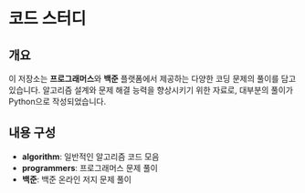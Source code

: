 # 코드 스터디

## 개요
이 저장소는 **프로그래머스**와 **백준** 플랫폼에서 제공하는 다양한 코딩 문제의 풀이를 담고 있습니다. 알고리즘 설계와 문제 해결 능력을 향상시키기 위한 자료로, 대부분의 풀이가 Python으로 작성되었습니다.

## 내용 구성
- **algorithm**: 일반적인 알고리즘 코드 모음
- **programmers**: 프로그래머스 문제 풀이
- **백준**: 백준 온라인 저지 문제 풀이
